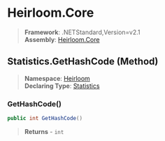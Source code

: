 # Heirloom.Core

> **Framework**: .NETStandard,Version=v2.1  
> **Assembly**: [Heirloom.Core][0]

## Statistics.GetHashCode (Method)

> **Namespace**: [Heirloom][0]  
> **Declaring Type**: [Statistics][1]

### GetHashCode()

```cs
public int GetHashCode()
```

> **Returns** - `int`

[0]: ../../../Heirloom.Core.md
[1]: ../Statistics.md
